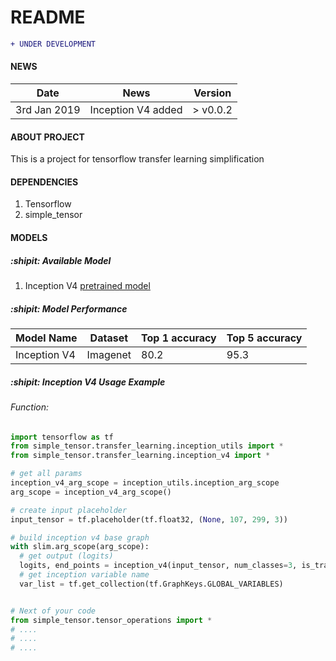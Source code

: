 # README #
```diff
+ UNDER DEVELOPMENT
```
#### NEWS
| Date       |                                                         News                                                                     |     Version       |
| ---------- | -------------------------------------------------------------------------------------------------------------------------------- | ----------------- |
|3rd Jan 2019 | Inception V4 added |       > v0.0.2           |


#### ABOUT PROJECT
This is a project for tensorflow transfer learning simplification

#### DEPENDENCIES
1. Tensorflow 
2. simple_tensor

#### MODELS
##### :shipit: Available Model
1. Inception V4 [pretrained model](http://download.tensorflow.org/models/inception_v4_2016_09_09.tar.gz)

##### :shipit: Model Performance
| Model Name               |                  Dataset                   |   Top 1 accuracy  |  Top 5 accuracy   |
| ------------------------ | ------------------------------------------ | ----------------- |-------------------|
| Inception V4             |                 Imagenet                   |         80.2      |        95.3       |

##### :shipit: Inception V4 Usage Example
###### Function:
```python
import tensorflow as tf
from simple_tensor.transfer_learning.inception_utils import *
from simple_tensor.transfer_learning.inception_v4 import *

# get all params
inception_v4_arg_scope = inception_utils.inception_arg_scope
arg_scope = inception_v4_arg_scope()

# create input placeholder
input_tensor = tf.placeholder(tf.float32, (None, 107, 299, 3))

# build inception v4 base graph
with slim.arg_scope(arg_scope):
  # get output (logits)
  logits, end_points = inception_v4(input_tensor, num_classes=3, is_training=True)
  # get inception variable name
  var_list = tf.get_collection(tf.GraphKeys.GLOBAL_VARIABLES)


# Next of your code
from simple_tensor.tensor_operations import *
# ....
# ....
# ....
```
